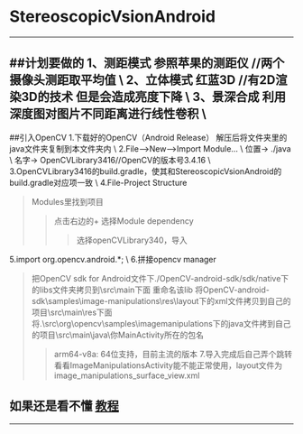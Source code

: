 # StereoscopicVsionAndroid
---

##计划要做的
1、测距模式 参照苹果的测距仪 //两个摄像头测距取平均值 \\
2、立体模式 红蓝3D //有2D渲染3D的技术 但是会造成亮度下降 \\
3、景深合成 利用深度图对图片不同距离进行线性卷积 \\
---

##引入OpenCV
1.下载好的OpenCV（Android Release） 解压后将文件夹里的java文件夹复制到本文件夹内 \\
2.File—>New—>Import Module… \\
     位置->   ./java \\
     名字->   OpenCVLibrary3416//OpenCV的版本号3.4.16 \\
3.OpenCVLibrary3416的build.gradle，使其和StereoscopicVsionAndroid的build.gradle对应项一致 \\
4.File-Project Structure
> Modules里找到项目
> > 点击右边的+
> > 选择Module dependency
> > >选择openCVLibrary340，导入

5.import org.opencv.android.*; \\
6.拼接opencv manager
> 把OpenCV sdk for Android文件下./OpenCV-android-sdk/sdk/native下的libs文件夹拷贝到\src\main下面 重命名该lib
> 将OpenCV-android-sdk\samples\image-manipulations\res\layout下的xml文件拷贝到自己的项目\src\main\res下面
> 将.\src\org\opencv\samples\imagemanipulations下的java文件拷到自己的项目\src\main\java\你MainActivity所在的包名
> > arm64-v8a: 64位支持，目前主流的版本
7.导入完成后自己弄个跳转看看ImageManipulationsActivity能不能正常使用，layout文件为image_manipulations_surface_view.xml
## **如果还是看不懂** [教程](https://blog.csdn.net/qq_33198758/article/details/82984216)
---

